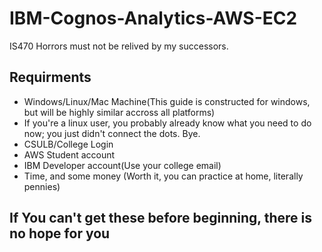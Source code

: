 # IBM-Cognos-Analytics-AWS-EC2
IS470 Horrors must not be relived by my successors.

## Requirments
* Windows/Linux/Mac Machine(This guide is constructed for windows, but will be highly similar accross all platforms)
* If you're a linux user, you probably already know what you need to do now; you just didn't connect the dots. Bye.
* CSULB/College Login
* AWS Student account
* IBM Developer account(Use your college email)
* Time, and some money (Worth it, you can practice at home, literally pennies) 
         
## If You can't get these before beginning, there is no hope for you
